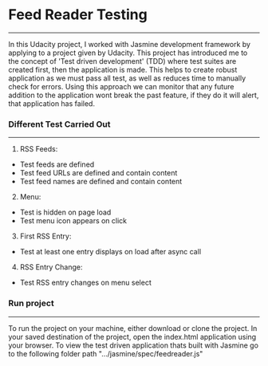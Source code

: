 # Feed Reader Testing
---
In this Udacity project, I worked with Jasmine development framework by applying to a project given by Udacity. This project has introduced me to the concept of 'Test driven development' (TDD) where test suites are created first, then the application is made. This helps to create robust application as we must pass all test, as well as reduces time to manually check for errors. Using this approach we can monitor that any future addition to the application wont break the past feature, if they do it will alert, that application has failed.

### Different Test Carried Out
---
1. RSS Feeds:
* Test feeds are defined
* Test feed URLs are defined and contain content
* Test feed names are defined and contain content

2. Menu:
* Test is hidden on page load
* Test menu icon appears on click

3. First RSS Entry:
* Test at least one entry displays on load after async call

4. RSS Entry Change:
* Test RSS entry changes on menu select


### Run project
---
To run the project on your machine, either download or clone the project.
In your saved destination of the project, open the index.html application using your browser.
To view the test driven application thats built with Jasmine go to the following folder path ".../jasmine/spec/feedreader.js"
